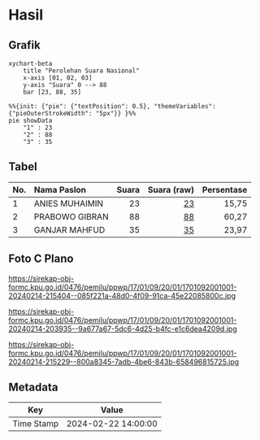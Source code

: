 # Hasil

## Grafik

```mermaid
xychart-beta
    title "Perolehan Suara Nasional"
    x-axis [01, 02, 03]
    y-axis "Suara" 0 --> 88
    bar [23, 88, 35]
```

```mermaid
%%{init: {"pie": {"textPosition": 0.5}, "themeVariables": {"pieOuterStrokeWidth": "5px"}} }%%
pie showData
    "1" : 23
    "2" : 88
    "3" : 35
```

## Tabel

| No. | Nama Paslon    | Suara | Suara (raw) | Persentase |
|:--- |:-------------- | -----:| -----------:| ----------:|
| 1   | ANIES MUHAIMIN | 23    | [23][p-1]   | 15,75      |
| 2   | PRABOWO GIBRAN | 88    | [88][p-2]   | 60,27      |
| 3   | GANJAR MAHFUD  | 35    | [35][p-3]   | 23,97      |


[p-1]: https://github.com/gigit-pemilu/pemilu-2024/blob/main/pilpres/hitung-suara/sub/17-bengkulu/sub/01-bengkulu-selatan/sub/09-ulu-manna/sub/2001-batu-panco/sub/001-tps/sub/paslon-1.txt
[p-2]: https://github.com/gigit-pemilu/pemilu-2024/blob/main/pilpres/hitung-suara/sub/17-bengkulu/sub/01-bengkulu-selatan/sub/09-ulu-manna/sub/2001-batu-panco/sub/001-tps/sub/paslon-2.txt
[p-3]: https://github.com/gigit-pemilu/pemilu-2024/blob/main/pilpres/hitung-suara/sub/17-bengkulu/sub/01-bengkulu-selatan/sub/09-ulu-manna/sub/2001-batu-panco/sub/001-tps/sub/paslon-3.txt

## Foto C Plano

https://sirekap-obj-formc.kpu.go.id/0476/pemilu/ppwp/17/01/09/20/01/1701092001001-20240214-215404--085f221a-48d0-4f09-91ca-45e22085800c.jpg

https://sirekap-obj-formc.kpu.go.id/0476/pemilu/ppwp/17/01/09/20/01/1701092001001-20240214-203935--9a677a67-5dc6-4d25-b4fc-e1c6dea4209d.jpg

https://sirekap-obj-formc.kpu.go.id/0476/pemilu/ppwp/17/01/09/20/01/1701092001001-20240214-215229--800a8345-7adb-4be6-843b-658496815725.jpg


## Metadata

| Key        | Value               |
| ---------- | ------------------- |
| Time Stamp | 2024-02-22 14:00:00 |




